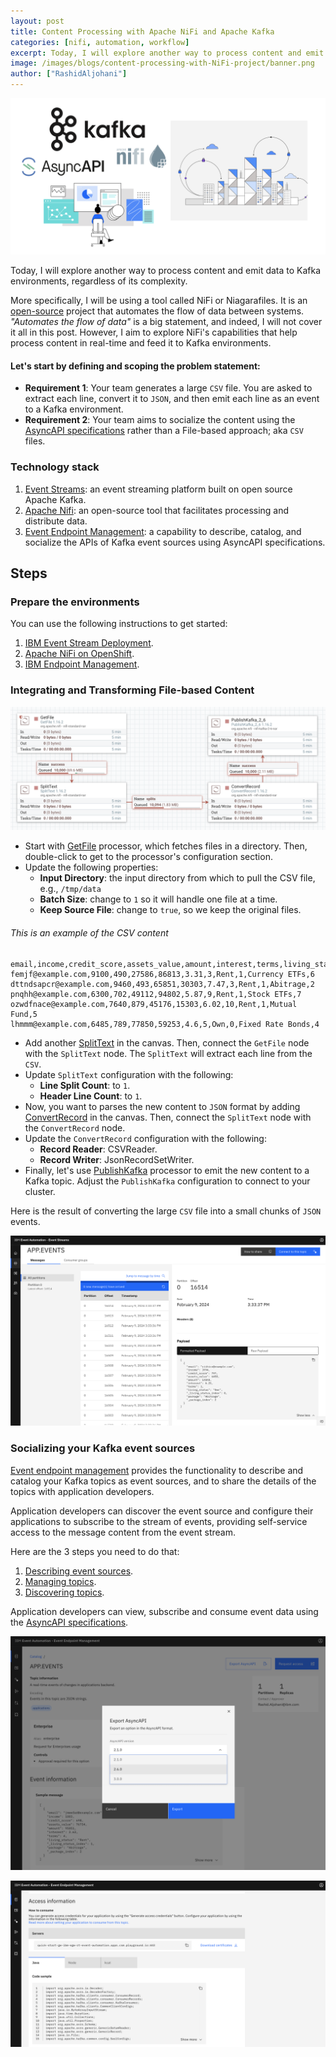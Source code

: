 ```yaml
---
layout: post
title: Content Processing with Apache NiFi and Apache Kafka
categories: [nifi, automation, workflow]
excerpt: Today, I will explore another way to process content and emit data to Kafka environments, regardless of its complexity.
image: /images/blogs/content-processing-with-NiFi-project/banner.png
author: ["RashidAljohani"]
---
```



![](/images/blogs/content-processing-with-NiFi-project/banner.png)



Today, I will explore another way to process content and emit data to Kafka environments, regardless of its complexity.

More specifically, I will be using a tool called NiFi or Niagarafiles. It is an [open-source](https://github.com/apache/nifi) project that automates the flow of data between systems. _"Automates the flow of data"_ is a big statement, and indeed, I will not cover it all in this post. However, I aim to explore NiFi's capabilities that help process content in real-time and feed it to Kafka environments.

#### Let's start by defining and scoping the problem statement:
* **Requirement 1**: Your team generates a large `CSV` file. You are asked to extract each line, convert it to `JSON`, and then emit each line as an event to a Kafka environment.
* **Requirement 2**: Your team aims to socialize the content using the [AsyncAPI specifications](https://www.asyncapi.com/) rather than a File-based approach; aka `CSV` files.


### Technology stack

1. [Event Streams](https://www.ibm.com/products/event-streams): an event streaming platform built on open source Apache Kafka.
2. [Apache Nifi](https://nifi.apache.org/): an open-source tool that facilitates processing and distribute data.
3. [Event Endpoint Management](https://www.ibm.com/blog/a-quick-tour-of-ibm-event-endpoint-management/): a capability to describe, catalog, and socialize the APIs of Kafka event sources using AsyncAPI specifications.



## Steps

### Prepare the environments

You can use the following instructions to get started:

1. [IBM Event Stream Deployment](https://ibm.github.io/event-automation/es/).
2. [Apache NiFi on OpenShift](https://github.com/guimou/nifi-on-openshift).
3. [IBM Endpoint Management](https://ibm.github.io/event-automation/eem/).


### Integrating and Transforming File-based Content

![](/images/blogs/content-processing-with-NiFi-project/nifi-flow.png) 

* Start with [GetFile](https://nifi.apache.org/docs/nifi-docs/components/org.apache.nifi/nifi-standard-nar/1.9.2/org.apache.nifi.processors.standard.GetFile/index.html) processor, which fetches files in a directory. Then, double-click to get to the processor's configuration section.
* Update the following properties:
    - **Input Directory**: the input directory from which to pull the CSV file, e.g., `/tmp/data`
    - **Batch Size**: change to `1` so it will handle one file at a time.
    - **Keep Source File**: change to `true`, so we keep the original files.

###### This is an example of the CSV content
```
email,income,credit_score,assets_value,amount,interest,terms,living_status,_living_status_index,package,_package_index
femjf@example.com,9100,490,27586,86813,3.31,3,Rent,1,Currency ETFs,6
dttndsapcr@example.com,9460,493,65851,30303,7.47,3,Rent,1,Abitrage,2
pnqhh@example.com,6300,702,49112,94802,5.87,9,Rent,1,Stock ETFs,7
ozwdfnace@example.com,7640,879,45176,15303,6.02,10,Rent,1,Mutual Fund,5
lhmmm@example.com,6485,789,77850,59253,4.6,5,Own,0,Fixed Rate Bonds,4
```

* Add another [SplitText](https://nifi.apache.org/documentation/nifi-2.0.0-M1/components/org.apache.nifi/nifi-standard-nar/2.0.0-M1/org.apache.nifi.processors.standard.SplitText/index.html) in the canvas. Then, connect the `GetFile` node with the `SplitText` node. The `SplitText` will extract each line from the `CSV`.
* Update `SplitText` configuration with the following:
    - **Line Split Count**: to `1`.
    - **Header Line Count**: to `1`.
* Now, you want to parses the new content to `JSON` format by adding [ConvertRecord](https://nifi.apache.org/docs/nifi-docs/components/org.apache.nifi/nifi-standard-nar/1.6.0/org.apache.nifi.processors.standard.ConvertRecord/index.html) in the canvas. Then, connect the `SplitText` node with the `ConvertRecord` node.
* Update the `ConvertRecord` configuration with the following:
    - **Record Reader**: CSVReader.
    - **Record Writer**: JsonRecordSetWriter.
* Finally, let's use [PublishKafka](https://nifi.apache.org/docs/nifi-docs/components/org.apache.nifi/nifi-kafka-2-0-nar/1.24.0/org.apache.nifi.processors.kafka.pubsub.PublishKafka_2_0/additionalDetails.html) processor to emit the new content to a Kafka topic. Adjust the `PublishKafka` configuration to connect to your cluster.




Here is the result of converting the large `CSV` file into a small chunks of `JSON` events.

![](/images/blogs/content-processing-with-NiFi-project/es.png) 




### Socializing your Kafka event sources

[Event endpoint management](https://ibm.github.io/event-automation/eem/about/overview/) provides the functionality to describe and catalog your Kafka topics as event sources, and to share the details of the topics with application developers.

Application developers can discover the event source and configure their applications to subscribe to the stream of events, providing self-service access to the message content from the event stream.

Here are the 3 steps you need to do that:

1. [Describing event sources](https://ibm.github.io/event-automation/eem/describe/adding-topics/).
2. [Managing topics](https://ibm.github.io/event-automation/eem/describe/managing-topics/).
3. [Discovering topics](https://ibm.github.io/event-automation/eem/consume-subscribe/discovering-topics/).



Application developers can view, subscribe and consume event data using the [AsyncAPI specifications](https://ibm.github.io/event-automation/eem/integrating-with-apic/export-asyncapi/).

![](/images/blogs/content-processing-with-NiFi-project/eem-1.png) 

![](/images/blogs/content-processing-with-NiFi-project/eem-2.png)
